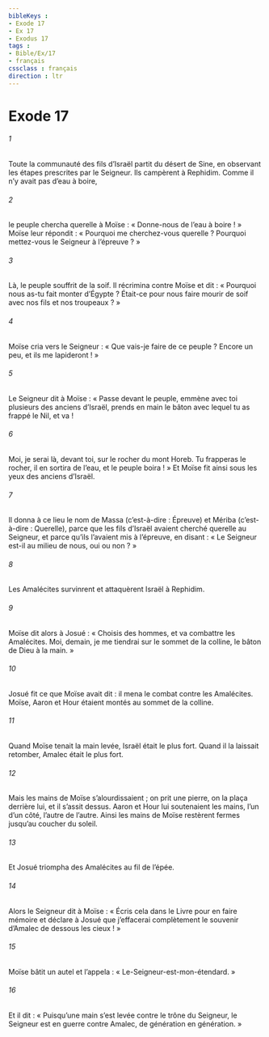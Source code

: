 ```yaml
---
bibleKeys : 
- Exode 17
- Ex 17
- Exodus 17
tags : 
- Bible/Ex/17
- français
cssclass : français
direction : ltr
---
```


# Exode 17

###### 1
Toute la communauté des fils d’Israël partit du désert de Sine, en observant les étapes prescrites par le Seigneur. Ils campèrent à Rephidim. Comme il n’y avait pas d’eau à boire,
###### 2
le peuple chercha querelle à Moïse : « Donne-nous de l’eau à boire ! » Moïse leur répondit : « Pourquoi me cherchez-vous querelle ? Pourquoi mettez-vous le Seigneur à l’épreuve ? »
###### 3
Là, le peuple souffrit de la soif. Il récrimina contre Moïse et dit : « Pourquoi nous as-tu fait monter d’Égypte ? Était-ce pour nous faire mourir de soif avec nos fils et nos troupeaux ? »
###### 4
Moïse cria vers le Seigneur : « Que vais-je faire de ce peuple ? Encore un peu, et ils me lapideront ! »
###### 5
Le Seigneur dit à Moïse : « Passe devant le peuple, emmène avec toi plusieurs des anciens d’Israël, prends en main le bâton avec lequel tu as frappé le Nil, et va !
###### 6
Moi, je serai là, devant toi, sur le rocher du mont Horeb. Tu frapperas le rocher, il en sortira de l’eau, et le peuple boira ! » Et Moïse fit ainsi sous les yeux des anciens d’Israël.
###### 7
Il donna à ce lieu le nom de Massa (c’est-à-dire : Épreuve) et Mériba (c’est-à-dire : Querelle), parce que les fils d’Israël avaient cherché querelle au Seigneur, et parce qu’ils l’avaient mis à l’épreuve, en disant : « Le Seigneur est-il au milieu de nous, oui ou non ? »
###### 8
Les Amalécites survinrent et attaquèrent Israël à Rephidim.
###### 9
Moïse dit alors à Josué : « Choisis des hommes, et va combattre les Amalécites. Moi, demain, je me tiendrai sur le sommet de la colline, le bâton de Dieu à la main. »
###### 10
Josué fit ce que Moïse avait dit : il mena le combat contre les Amalécites. Moïse, Aaron et Hour étaient montés au sommet de la colline.
###### 11
Quand Moïse tenait la main levée, Israël était le plus fort. Quand il la laissait retomber, Amalec était le plus fort.
###### 12
Mais les mains de Moïse s’alourdissaient ; on prit une pierre, on la plaça derrière lui, et il s’assit dessus. Aaron et Hour lui soutenaient les mains, l’un d’un côté, l’autre de l’autre. Ainsi les mains de Moïse restèrent fermes jusqu’au coucher du soleil.
###### 13
Et Josué triompha des Amalécites au fil de l’épée.
###### 14
Alors le Seigneur dit à Moïse : « Écris cela dans le Livre pour en faire mémoire et déclare à Josué que j’effacerai complètement le souvenir d’Amalec de dessous les cieux ! »
###### 15
Moïse bâtit un autel et l’appela : « Le-Seigneur-est-mon-étendard. »
###### 16
Et il dit : « Puisqu’une main s’est levée contre le trône du Seigneur, le Seigneur est en guerre contre Amalec, de génération en génération. »
